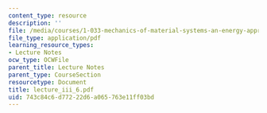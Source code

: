 ```yaml
---
content_type: resource
description: ''
file: /media/courses/1-033-mechanics-of-material-systems-an-energy-approach-fall-2003/743c84c6d77222d6a065763e11ff03bd_lecture_iii_6.pdf
file_type: application/pdf
learning_resource_types:
- Lecture Notes
ocw_type: OCWFile
parent_title: Lecture Notes
parent_type: CourseSection
resourcetype: Document
title: lecture_iii_6.pdf
uid: 743c84c6-d772-22d6-a065-763e11ff03bd
---
```

